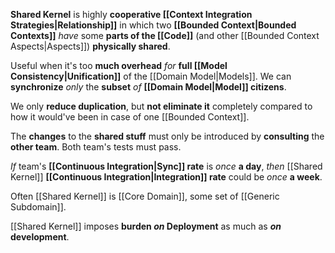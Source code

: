 **Shared Kernel** is highly **cooperative [[Context Integration Strategies|Relationship]]** in which two **[[Bounded Context|Bounded Contexts]]** *have* some **parts of the [[Code]]** (and other [[Bounded Context Aspects|Aspects]]) **physically shared**.

Useful when it's too **much overhead** *for* **full [[Model Consistency|Unification]]** of the [[Domain Model|Models]]. We can **synchronize** *only* the **subset** *of* **[[Domain Model|Model]] citizens**.

We only **reduce duplication**, but **not eliminate it** completely compared to how it would've been in case of one [[Bounded Context]].

The **changes** to the **shared stuff** must only be introduced by **consulting** the **other team**. Both team's tests must pass.

*If* team's **[[Continuous Integration|Sync]] rate** is *once* **a day**,
*then* [[Shared Kernel]] **[[Continuous Integration|Integration]] rate** could be *once* **a week**.

Often [[Shared Kernel]] is [[Core Domain]], some set of [[Generic Subdomain]].

[[Shared Kernel]] imposes **burden *on* Deployment** 
as much as ***on* development**.

